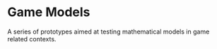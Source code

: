 # Game Models

A series of prototypes aimed at testing mathematical models in game related contexts.

